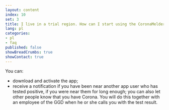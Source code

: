 ```yaml
---
layout: content
index: 10
set: 3
title: I live in a trial region. How can I start using the CoronaMelder app?
lang: pl
categories:
- pl
- faq
published: false
showBreadCrumbs: true
showContact: true
---
```


You can:
- download and activate the app;
- receive a notification if you have been near another app user who has tested positive, if you were near them for long enough;
you can also let other people know that you have Corona. You will do this together with an employee of the GGD when he or she calls you with the test result.
